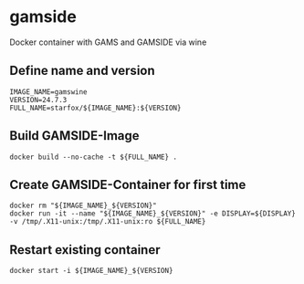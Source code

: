 # gamside
Docker container with GAMS and GAMSIDE via wine

## Define name and version

```
IMAGE_NAME=gamswine
VERSION=24.7.3
FULL_NAME=starfox/${IMAGE_NAME}:${VERSION}
```

## Build GAMSIDE-Image

```
docker build --no-cache -t ${FULL_NAME} .
```

## Create GAMSIDE-Container for first time

```
docker rm "${IMAGE_NAME}_${VERSION}"
docker run -it --name "${IMAGE_NAME}_${VERSION}" -e DISPLAY=${DISPLAY} -v /tmp/.X11-unix:/tmp/.X11-unix:ro ${FULL_NAME} 
```

## Restart existing container

```
docker start -i ${IMAGE_NAME}_${VERSION}
```
